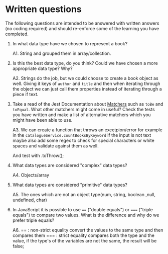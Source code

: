 # Written questions

The following questions are intended to be answered with written answers (no coding required) and should re-enforce some of the learning you have completed.

1. In what data type have we chosen to represent a book?

    A1. String and grouped them in array/collection.

2. Is this the best data type, do you think? Could we have chosen a more appropriate data type? Why?

    A2. Strings do the job, but we could choose to create a book object as well. Giving it keys of `author` and `title` and then when iterating through the object we can just call them properties instead of iterating through a piece if text.

3. Take a read of the Jest Documentation about [Matchers](https://jestjs.io/docs/en/using-matchers) such as `toBe` and `toEqual`. What other matchers might come in useful? Check the tests you have written and make a list of alternative matchers which you might have been able to use.

    A3. We can create a function that throws an excetpion/error for example in the `catalogueService.countBooksByKeyword` if the input is not text maybe also add some regex to check for special characters or white spaces and validate against them as well. 

    And test with .toThrow();

4. What data types are considered "complex" data types?

    A4. Objects/array 

5. What data types are considered "primitive" data types?

    A5. The ones which are not an object type(num, string, boolean ,null, undefined, char)

6. In JavaScript it is possible to use `==` ("double equals") or `===` ("triple equals") to compare two values. What is the difference and why do we prefer triple equals?

    A6. == : non-strict equality convert the values to the same type and then compares them
    === : strict equality compares both the type and the value, if the type's of the variables are not the same, the result will be false;